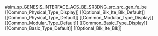 #sim_sp_GENESIS_INTERFACE_ACS_BE_SR3DNG_src_src_gen_fe_be
[[Common_Physical_Type_Display]]
[[Optional_Blk_Ite_Blk_Default]]
[[Common_Physical_Type_Default]]
[[Common_Modular_Type_Display]]
[[Common_Modular_Type_Default]]
[[Common_Basic_Type_Display]]
[[Common_Basic_Type_Default]]
[[Optional_Blk_Ite_Blk]]
